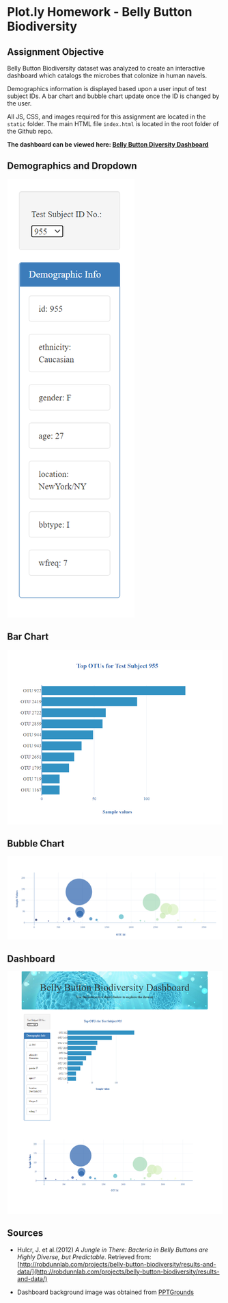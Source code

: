 # Plot.ly Homework - Belly Button Biodiversity

## Assignment Objective

Belly Button Biodiversity dataset was analyzed to create an interactive dashboard which catalogs the microbes that colonize in human navels. 

Demographics information is displayed based upon a user input of test subject IDs. A bar chart and bubble chart update once the ID is changed by the user.

All JS, CSS, and images required for this assignment are located in the `static` folder. The main HTML file `index.html` is located in the root folder of the Github repo.

**The dashboard can be viewed here: <a href="https://samuelje.github.io/plotly-challenge/" target="_blank">Belly Button Diversity Dashboard</a>**

## Demographics and Dropdown

  ![Demographics and Dropdown](static/images/DemographicsDropDown.png)

## Bar Chart

  ![Bar Chart](static/images/BarChart.png)

## Bubble Chart

  ![Bubble Chart](static/images/BubbleChart.png)

## Dashboard

  ![Dashboard](static/images/Dashboard.png)

## Sources

* Hulcr, J. et al.(2012) _A Jungle in There: Bacteria in Belly Buttons are Highly Diverse, but Predictable_. Retrieved from: [http://robdunnlab.com/projects/belly-button-biodiversity/results-and-data/](http://robdunnlab.com/projects/belly-button-biodiversity/results-and-data/)

* Dashboard background image was obtained from [PPTGrounds](https://www.pptgrounds.com/3d/9777-biological-3d-backgrounds)
